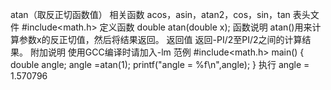 atan（取反正切函数值）
相关函数
acos，asin，atan2，cos，sin，tan
表头文件
#include<math.h>
定义函数
double atan(double x);
函数说明
atan()用来计算参数x的反正切值，然后将结果返回。
返回值
返回-PI/2至PI/2之间的计算结果。
附加说明
使用GCC编译时请加入-lm
范例
#include<math.h>
main()
{
double angle;
angle =atan(1);
printf("angle = %f\n",angle);
}
执行
angle = 1.570796